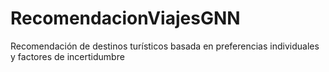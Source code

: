 # RecomendacionViajesGNN
Recomendación de destinos turísticos basada en preferencias individuales y factores de incertidumbre
